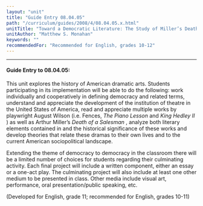 ```yaml
---
layout: "unit"
title: "Guide Entry 08.04.05"
path: "/curriculum/guides/2008/4/08.04.05.x.html"
unitTitle: "Toward a Democratic Literature: The Study of Miller’s Death of a Salesman and Wilson’s Twentieth-Century Cycle in the Twenty-first Century"
unitAuthor: "Matthew S. Monahan"
keywords: ""
recommendedFor: "Recommended for English, grades 10-12"
---
```

<body>
<hr/>
<h4>
Guide Entry to 08.04.05:
</h4>
<p>
This unit explores the history of American dramatic arts. Students participating in its implementation will be able to do the following: work individually and cooperatively in defining democracy and related terms, understand and appreciate the development of the institution of theatre in the United States of America, read and appreciate multiple works by playwright August Wilson (i.e. Fences,
<i>
The Piano Lesson
</i>
and
<i>
King Hedley II
</i>
) as well as Arthur Miller’s
<i>
Death of a Salesman
</i>
, analyze both literary elements contained in and the historical significance of these works and develop theories that relate these dramas to their own lives and to the current American sociopolitical landscape.
</p>
<p>
Extending the theme of democracy to democracy in the classroom there will be a limited number of choices for students regarding their culminating activity. Each final project will include a written component, either an essay or a one-act play. The culminating project will also include at least one other medium to be presented in class. Other media include visual art, performance, oral presentation/public speaking, etc.
</p>
<p>
(Developed for English, grade 11; recommended for English, grades 10-11)
</p>
</body>
